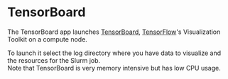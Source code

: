 # TensorBoard
The TensorBoard app launches [TensorBoard](https://www.tensorflow.org/guide/summaries_and_tensorboard), [TensorFlow](/apps/tensorflow/)'s Visualization Toolkit on a compute node.

To launch it select the log directory where you have data to visualize and the resources for the Slurm job.  
Note that TensorBoard is very memory intensive but has low CPU usage.
